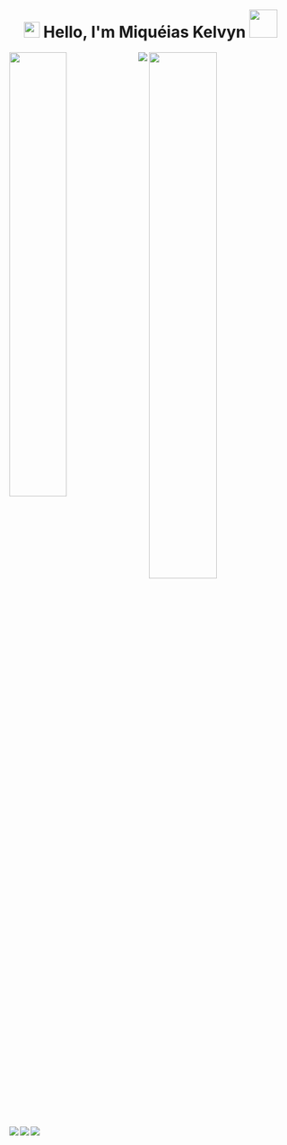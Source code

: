 <h1 align="center">
<img src="https://media.giphy.com/media/hvRJCLFzcasrR4ia7z/giphy.gif" width="28">
Hello, I'm Miquéias Kelvyn <img src="https://media.giphy.com/media/12oufCB0MyZ1Go/giphy.gif" width="50">
</h1>

<img align="left" width="45%" src="https://github-readme-stats.vercel.app/api?username=MiqueiasKelvyn&show_icons=true&theme=radical" />

<img width="49%" src="https://github-readme-stats.vercel.app/api/top-langs/?username=MiqueiasKelvyn&show_icons=true&layout=compact" />

<img align="left" src="https://img.shields.io/badge/javascript-%23323330.svg?style=for-the-badge&logo=javascript&logoColor=%23F7DF1E" />
<img align="left" src="https://img.shields.io/badge/react-%2320232a.svg?style=for-the-badge&logo=react&logoColor=%2361DAFB" />
<img src="https://img.shields.io/badge/MongoDB-%234ea94b.svg?style=for-the-badge&logo=mongodb&logoColor=white" />
<img align="left" src="https://img.shields.io/badge/typescript-%23007ACC.svg?style=for-the-badge&logo=typescript&logoColor=white" />
